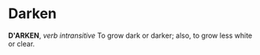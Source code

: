 # Darken

**D'ARKEN**, _verb intransitive_ To grow dark or darker; also, to grow less white or clear.
